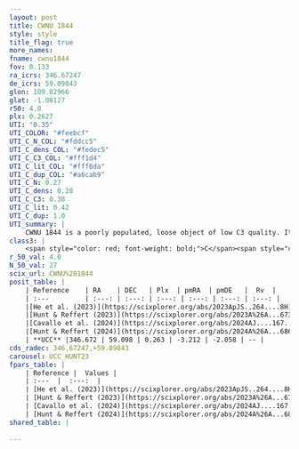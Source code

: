 ```yaml
---
layout: post
title: CWNU 1844
style: style
title_flag: true
more_names: 
fname: cwnu1844
fov: 0.133
ra_icrs: 346.67247
de_icrs: 59.09843
glon: 109.82966
glat: -1.08127
r50: 4.0
plx: 0.2627
UTI: "0.35"
UTI_COLOR: "#feebcf"
UTI_C_N_COL: "#fddcc5"
UTI_C_dens_COL: "#fedec5"
UTI_C_C3_COL: "#fff1d4"
UTI_C_lit_COL: "#fff6da"
UTI_C_dup_COL: "#a6cab9"
UTI_C_N: 0.27
UTI_C_dens: 0.28
UTI_C_C3: 0.38
UTI_C_lit: 0.42
UTI_C_dup: 1.0
UTI_summary: |
    CWNU 1844 is a poorly populated, loose object of low C3 quality. It was recently reported in the literature.
class3: |
    <span style="color: red; font-weight: bold;">C</span><span style="color: #FFC300; font-weight: bold;">B</span>
r_50_val: 4.0
N_50_val: 27
scix_url: CWNU%201844
posit_table: |
    | Reference    | RA    | DEC   | Plx  | pmRA  | pmDE   |  Rv  |
    | :---         | :---: | :---: | :---: | :---: | :---: | :---: |
    |[He et al. (2023)](https://scixplorer.org/abs/2023ApJS..264....8H) | 346.682 | 59.101 | 0.26 | -3.208 | -2.043 | -- |
    |[Hunt & Reffert (2023)](https://scixplorer.org/abs/2023A%26A...673A.114H) | 346.692 | 59.099 | 0.25 | -3.223 | -2.05 | -- |
    |[Cavallo et al. (2024)](https://scixplorer.org/abs/2024AJ....167...12C) | 346.667 | 59.103 | 0.249 | -- | -- | -- |
    |[Hunt & Reffert (2024)](https://scixplorer.org/abs/2024A%26A...686A..42H) | 346.692 | 59.099 | 0.25 | -3.223 | -2.05 | -- |
    | **UCC** |346.672 | 59.098 | 0.263 | -3.212 | -2.058 | -- | 
cds_radec: 346.67247,+59.09843
carousel: UCC_HUNT23
fpars_table: |
    | Reference |  Values |
    | :---  |  :---:  |
    | [He et al. (2023)](https://scixplorer.org/abs/2023ApJS..264....8H) | `A0=3.65, m-M=12.9, logAge=6.85` |
    | [Hunt & Reffert (2023)](https://scixplorer.org/abs/2023A%26A...673A.114H) | `AV50=3.374, diffAV50=0.662, MOD50=12.988, logAge50=7.18` |
    | [Cavallo et al. (2024)](https://scixplorer.org/abs/2024AJ....167...12C) | `AV50=2.9, dMod50=12.08, logAge50=8.22, [Fe/H]50=0.29` |
    | [Hunt & Reffert (2024)](https://scixplorer.org/abs/2024A%26A...686A..42H) | `MassJ=361.463` |
shared_table: |
    
---
```


